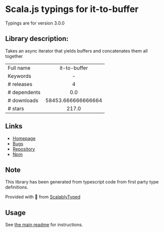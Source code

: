 
# Scala.js typings for it-to-buffer

Typings are for version 3.0.0

## Library description:
Takes an async iterator that yields buffers and concatenates them all together

|                    |                 |
| ------------------ | :-------------: |
| Full name          | it-to-buffer |
| Keywords           | - |
| # releases         | 4 |
| # dependents       | 0.0 |
| # downloads        | 58453.666666666664 |
| # stars            | 217.0 |

## Links
- [Homepage](https://github.com/achingbrain/it/tree/master/packages/it-to-buffer#readme)
- [Bugs](https://github.com/achingbrain/it/issues)
- [Repository](https://github.com/achingbrain/it)
- [Npm](https://www.npmjs.com/package/it-to-buffer)
    


## Note
This library has been generated from typescript code from first party type definitions.

Provided with :purple_heart: from [ScalablyTyped](https://github.com/oyvindberg/ScalablyTyped)

## Usage
See [the main readme](../../readme.md) for instructions.



